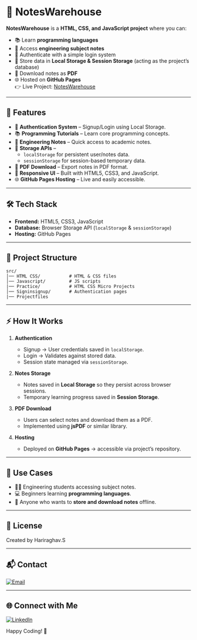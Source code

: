 # 📘 NotesWarehouse  

**NotesWarehouse** is a **HTML, CSS, and JavaScript project** where you can:  
- 📚 Learn **programming languages**  
- 📝 Access **engineering subject notes**  
- 🔑 Authenticate with a simple login system  
- 💾 Store data in **Local Storage & Session Storage** (acting as the project’s database)  
- 📄 Download notes as **PDF**  
- 🌐 Hosted on **GitHub Pages**  
👉 Live Project:  [NotesWarehouse](https://hariraghav2003.github.io/Noteswarehouse/src/index.html)

---

## 🚀 Features  

- 🔐 **Authentication System** – Signup/Login using Local Storage.  
- 📚 **Programming Tutorials** – Learn core programming concepts.  
- 🏫 **Engineering Notes** – Quick access to academic notes.  
- 💾 **Storage APIs** –  
  - `localStorage` for persistent user/notes data.  
  - `sessionStorage` for session-based temporary data.  
- 📄 **PDF Download** – Export notes in PDF format.  
- 🎨 **Responsive UI** – Built with HTML5, CSS3, and JavaScript.  
- 🌐 **GitHub Pages Hosting** – Live and easily accessible.  

---

## 🛠️ Tech Stack  

- **Frontend:** HTML5, CSS3, JavaScript 
- **Database:** Browser Storage API (`localStorage` & `sessionStorage`)  
- **Hosting:** GitHub Pages  

---

## 📂 Project Structure  

```
src/
│── HTML CSS/           # HTML & CSS files
│── Javascript/         # JS scripts
|── Practice/           # HTML CSS Micro Projects
│── Signinsignup/       # Authentication pages
|── Projectfiles
```

---

## ⚡ How It Works  

1. **Authentication**  
   - Signup → User credentials saved in `localStorage`.  
   - Login → Validates against stored data.  
   - Session state managed via `sessionStorage`.  

2. **Notes Storage**  
   - Notes saved in **Local Storage** so they persist across browser sessions.  
   - Temporary learning progress saved in **Session Storage**.  

3. **PDF Download**  
   - Users can select notes and download them as a PDF.  
   - Implemented using **jsPDF** or similar library.  

4. **Hosting**  
   - Deployed on **GitHub Pages** → accessible via project’s repository.  

---

## 📖 Use Cases  

- 👨‍🎓 Engineering students accessing subject notes.  
- 💻 Beginners learning **programming languages**.  
- 📄 Anyone who wants to **store and download notes** offline.  

---

## 📩 License

Created by Hariraghav.S

---

## 📬 Contact

[![Email](https://img.shields.io/badge/email-hariraghava21s@gmail.com-blue?style=flat&logo=gmail)](mailto:hariraghava21s@gmail.com)

---

## 🌐 Connect with Me

[![LinkedIn](https://img.shields.io/badge/LinkedIn-Hariraghav.S-blue?style=flat&logo=linkedin)](https://www.linkedin.com/in/hariraghav962003/)

Happy Coding! 🎯
